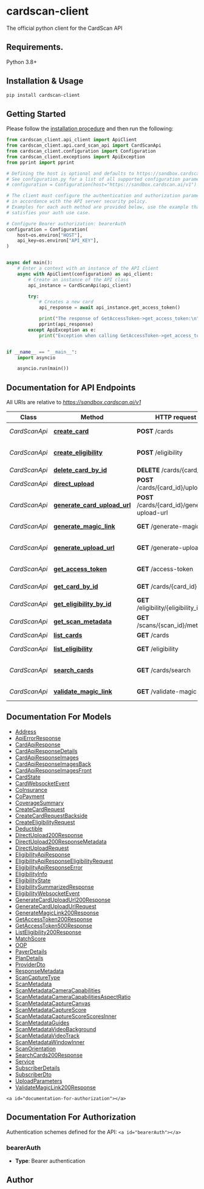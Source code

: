 # cardscan-client

The official python client for the CardScan API

## Requirements.

Python 3.8+

## Installation & Usage

```bash
pip install cardscan-client
```

## Getting Started

Please follow the [installation procedure](#installation--usage) and then run the following:

```python
from cardscan_client.api_client import ApiClient
from cardscan_client.api.card_scan_api import CardScanApi
from cardscan_client.configuration import Configuration
from cardscan_client.exceptions import ApiException
from pprint import pprint

# Defining the host is optional and defaults to https://sandbox.cardscan.ai/v1
# See configuration.py for a list of all supported configuration parameters.
# configuration = Configuration(host="https://sandbox.cardscan.ai/v1")

# The client must configure the authentication and authorization parameters
# in accordance with the API server security policy.
# Examples for each auth method are provided below, use the example that
# satisfies your auth use case.

# Configure Bearer authorization: bearerAuth
configuration = Configuration(
    host=os.environ["HOST"],
    api_key=os.environ["API_KEY"],
)


async def main():
    # Enter a context with an instance of the API client
    async with ApiClient(configuration) as api_client:
        # Create an instance of the API class
        api_instance = CardScanApi(api_client)

        try:
            # Creates a new card
            api_response = await api_instance.get_access_token()

            print("The response of GetAccessToken->get_access_token:\n")
            pprint(api_response)
        except ApiException as e:
            print("Exception when calling GetAccessToken->get_access_token: %s\n" % e)


if __name__ == "__main__":
    import asyncio

    asyncio.run(main())
```

## Documentation for API Endpoints

All URIs are relative to *https://sandbox.cardscan.ai/v1*

| Class         | Method                                                                       | HTTP request                                  | Description                |
| ------------- | ---------------------------------------------------------------------------- | --------------------------------------------- | -------------------------- |
| _CardScanApi_ | [**create_card**](docs/CardScanApi.md#create_card)                           | **POST** /cards                               | Creates a new card         |
| _CardScanApi_ | [**create_eligibility**](docs/CardScanApi.md#create_eligibility)             | **POST** /eligibility                         | Create Eligibility Record  |
| _CardScanApi_ | [**delete_card_by_id**](docs/CardScanApi.md#delete_card_by_id)               | **DELETE** /cards/{card_id}                   | Delete Card                |
| _CardScanApi_ | [**direct_upload**](docs/CardScanApi.md#direct_upload)                       | **POST** /cards/{card_id}/upload              | Direct Upload              |
| _CardScanApi_ | [**generate_card_upload_url**](docs/CardScanApi.md#generate_card_upload_url) | **POST** /cards/{card_id}/generate-upload-url | Card - Generate Upload URL |
| _CardScanApi_ | [**generate_magic_link**](docs/CardScanApi.md#generate_magic_link)           | **GET** /generate-magic-link                  | Generate Magic Link        |
| _CardScanApi_ | [**generate_upload_url**](docs/CardScanApi.md#generate_upload_url)           | **GET** /generate-upload-url                  | Generate an upload URL     |
| _CardScanApi_ | [**get_access_token**](docs/CardScanApi.md#get_access_token)                 | **GET** /access-token                         | Access Token               |
| _CardScanApi_ | [**get_card_by_id**](docs/CardScanApi.md#get_card_by_id)                     | **GET** /cards/{card_id}                      | Get Card by ID             |
| _CardScanApi_ | [**get_eligibility_by_id**](docs/CardScanApi.md#get_eligibility_by_id)       | **GET** /eligibility/{eligibility_id}         | Get Eligibility            |
| _CardScanApi_ | [**get_scan_metadata**](docs/CardScanApi.md#get_scan_metadata)               | **GET** /scans/{scan_id}/metadata             | Get Scan Metadata          |
| _CardScanApi_ | [**list_cards**](docs/CardScanApi.md#list_cards)                             | **GET** /cards                                | List Cards                 |
| _CardScanApi_ | [**list_eligibility**](docs/CardScanApi.md#list_eligibility)                 | **GET** /eligibility                          | List Eligibility           |
| _CardScanApi_ | [**search_cards**](docs/CardScanApi.md#search_cards)                         | **GET** /cards/search                         | Search Cards (200) OK      |
| _CardScanApi_ | [**validate_magic_link**](docs/CardScanApi.md#validate_magic_link)           | **GET** /validate-magic-link                  | Validate Magic Link        |

## Documentation For Models

- [Address](docs/Address.md)
- [ApiErrorResponse](docs/ApiErrorResponse.md)
- [CardApiResponse](docs/CardApiResponse.md)
- [CardApiResponseDetails](docs/CardApiResponseDetails.md)
- [CardApiResponseImages](docs/CardApiResponseImages.md)
- [CardApiResponseImagesBack](docs/CardApiResponseImagesBack.md)
- [CardApiResponseImagesFront](docs/CardApiResponseImagesFront.md)
- [CardState](docs/CardState.md)
- [CardWebsocketEvent](docs/CardWebsocketEvent.md)
- [CoInsurance](docs/CoInsurance.md)
- [CoPayment](docs/CoPayment.md)
- [CoverageSummary](docs/CoverageSummary.md)
- [CreateCardRequest](docs/CreateCardRequest.md)
- [CreateCardRequestBackside](docs/CreateCardRequestBackside.md)
- [CreateEligibilityRequest](docs/CreateEligibilityRequest.md)
- [Deductible](docs/Deductible.md)
- [DirectUpload200Response](docs/DirectUpload200Response.md)
- [DirectUpload200ResponseMetadata](docs/DirectUpload200ResponseMetadata.md)
- [DirectUploadRequest](docs/DirectUploadRequest.md)
- [EligibilityApiResponse](docs/EligibilityApiResponse.md)
- [EligibilityApiResponseEligibilityRequest](docs/EligibilityApiResponseEligibilityRequest.md)
- [EligibilityApiResponseError](docs/EligibilityApiResponseError.md)
- [EligibilityInfo](docs/EligibilityInfo.md)
- [EligibilityState](docs/EligibilityState.md)
- [EligibilitySummarizedResponse](docs/EligibilitySummarizedResponse.md)
- [EligibilityWebsocketEvent](docs/EligibilityWebsocketEvent.md)
- [GenerateCardUploadUrl200Response](docs/GenerateCardUploadUrl200Response.md)
- [GenerateCardUploadUrlRequest](docs/GenerateCardUploadUrlRequest.md)
- [GenerateMagicLink200Response](docs/GenerateMagicLink200Response.md)
- [GetAccessToken200Response](docs/GetAccessToken200Response.md)
- [GetAccessToken500Response](docs/GetAccessToken500Response.md)
- [ListEligibility200Response](docs/ListEligibility200Response.md)
- [MatchScore](docs/MatchScore.md)
- [OOP](docs/OOP.md)
- [PayerDetails](docs/PayerDetails.md)
- [PlanDetails](docs/PlanDetails.md)
- [ProviderDto](docs/ProviderDto.md)
- [ResponseMetadata](docs/ResponseMetadata.md)
- [ScanCaptureType](docs/ScanCaptureType.md)
- [ScanMetadata](docs/ScanMetadata.md)
- [ScanMetadataCameraCapabilities](docs/ScanMetadataCameraCapabilities.md)
- [ScanMetadataCameraCapabilitiesAspectRatio](docs/ScanMetadataCameraCapabilitiesAspectRatio.md)
- [ScanMetadataCaptureCanvas](docs/ScanMetadataCaptureCanvas.md)
- [ScanMetadataCaptureScore](docs/ScanMetadataCaptureScore.md)
- [ScanMetadataCaptureScoreScoresInner](docs/ScanMetadataCaptureScoreScoresInner.md)
- [ScanMetadataGuides](docs/ScanMetadataGuides.md)
- [ScanMetadataVideoBackground](docs/ScanMetadataVideoBackground.md)
- [ScanMetadataVideoTrack](docs/ScanMetadataVideoTrack.md)
- [ScanMetadataWindowInner](docs/ScanMetadataWindowInner.md)
- [ScanOrientation](docs/ScanOrientation.md)
- [SearchCards200Response](docs/SearchCards200Response.md)
- [Service](docs/Service.md)
- [SubscriberDetails](docs/SubscriberDetails.md)
- [SubscriberDto](docs/SubscriberDto.md)
- [UploadParameters](docs/UploadParameters.md)
- [ValidateMagicLink200Response](docs/ValidateMagicLink200Response.md)

`<a id="documentation-for-authorization"></a>`

## Documentation For Authorization

Authentication schemes defined for the API:
`<a id="bearerAuth"></a>`

### bearerAuth

- **Type**: Bearer authentication

## Author
